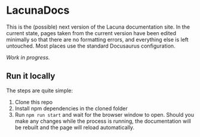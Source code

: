 # LacunaDocs

This is the (possible) next version of the Lacuna documentation site. In the current state, pages taken from the current version have been edited minimally so that there are no formatting errors, and everything else is left untouched. Most places use the standard Docusaurus configuration.

_Work in progress._

## Run it locally

The steps are quite simple:

1. Clone this repo
2. Install npm dependencies in the cloned folder
3. Run `npm run start` and wait for the browser window to open.
   Should you make any changes while the process is running, the documentation will be rebuilt and the page will reload automatically.
